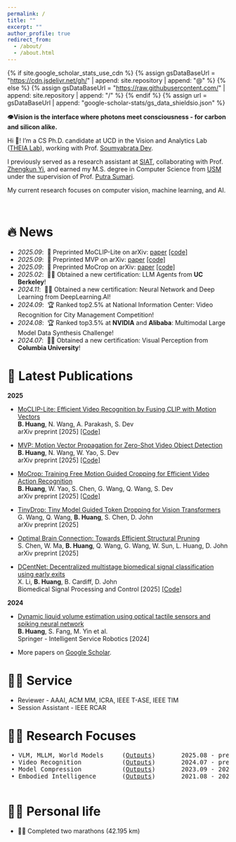 ```yaml
---
permalink: /
title: ""
excerpt: ""
author_profile: true
redirect_from: 
  - /about/
  - /about.html
---
```


{% if site.google_scholar_stats_use_cdn %}
{% assign gsDataBaseUrl = "https://cdn.jsdelivr.net/gh/" | append: site.repository | append: "@" %}
{% else %}
{% assign gsDataBaseUrl = "https://raw.githubusercontent.com/" | append: site.repository | append: "/" %}
{% endif %}
{% assign url = gsDataBaseUrl | append: "google-scholar-stats/gs_data_shieldsio.json" %}

<span class='anchor' id='about-me'></span>


**👁️Vision is the interface where photons meet consciousness - for carbon and silicon alike.**  


Hi 👋! I’m a CS Ph.D. candidate at UCD in the Vision and Analytics Lab (<a href="https://soumyabrata.dev/theia/">THEIA Lab</a>), working with Prof. <a href="https://soumyabrata.dev/">Soumyabrata Dev</a>.  

I previously served as a research assistant at <a href="http://english.siat.cas.cn/">SIAT</a>, collaborating with Prof. <a href="https://scholar.google.com/citations?user=LggfIykAAAAJ&hl=en">Zhengkun Yi</a>, and earned my M.S. degree in Computer Science from <a href="https://www.usm.my/en/">USM</a> under the supervision of Prof. <a href="https://scholar.google.com/citations?user=OehI3nsAAAAJ&hl=en">Putra Sumari</a>.  


My current research focuses on computer vision, machine learning, and AI.  

<!--I have published several papers with total <a href='https://scholar.google.com/citations?user=WsVak2gAAAAJ'><img src="https://img.shields.io/endpoint?url={{ url | url_encode }}&logo=Google%20Scholar&labelColor=f6f6f6&color=9cf&style=flat&label=citations"></a> google scholar citations. 
-->

<br>


# 🔥 News
- *2025.09*: &nbsp;📝 Preprinted MoCLIP-Lite on arXiv: [paper](https://arxiv.org/abs/2509.17084) [[code]](https://github.com/microa/MoCLIP-Lite)
- *2025.09*: &nbsp;📝 Preprinted MVP on arXiv: [paper](https://arxiv.org/abs/2509.18388) [[code]](https://github.com/microa/MVP)
- *2025.09*: &nbsp;📝 Preprinted MoCrop on arXiv: [paper](https://arxiv.org/abs/2509.18473) [[code]](https://github.com/microa/MoCrop)
- *2025.02*: &nbsp;👨‍🎓 Obtained a new certification: LLM Agents from **UC Berkeley**!
- *2024.11*: &nbsp;👨‍🎓 Obtained a new certification: Neural Network and Deep Learning from DeepLearning.AI!
- *2024.09*: &nbsp;🏆 Ranked top2.5%<!--13/523--> at National Information Center: Video Recognition for City Management Competition!
- *2024.08*: &nbsp;🏆 Ranked top3.5%<!--38/1066--> at **NVIDIA** and **Alibaba**: Multimodal Large Model Data Synthesis Challenge!
- *2024.07*: &nbsp;👨‍🎓 Obtained a new certification: Visual Perception from **Columbia University**!


# 📝 Latest Publications 

**2025**
- [MoCLIP-Lite: Efficient Video Recognition by Fusing CLIP with Motion Vectors](https://arxiv.org/abs/2509.17084)  
  **B. Huang**, N. Wang, A. Parakash, S. Dev  
  arXiv preprint [2025] [[Code]](https://github.com/microa/MoCLIP-Lite)

- [MVP: Motion Vector Propagation for Zero-Shot Video Object Detection](https://arxiv.org/abs/2509.18388)  
  **B. Huang**, N. Wang, W. Yao, S. Dev  
  arXiv preprint [2025] [[Code]](https://github.com/microa/MVP)

- [MoCrop: Training Free Motion Guided Cropping for Efficient Video Action Recognition](https://arxiv.org/abs/2509.18473)  
  **B. Huang**, W. Yao, S. Chen, G. Wang, Q. Wang, S. Dev  
  arXiv preprint [2025] [[Code]](https://github.com/microa/MoCrop)

- [TinyDrop: Tiny Model Guided Token Dropping for Vision Transformers](https://arxiv.org/abs/2509.03379)  
  G. Wang, Q. Wang, **B. Huang**, S. Chen, D. John  
  arXiv preprint [2025]

- [Optimal Brain Connection: Towards Efficient Structural Pruning](https://arxiv.org/abs/2508.05521)  
  S. Chen, W. Ma, **B. Huang**, Q. Wang, G. Wang, W. Sun, L. Huang, D. John  
  arXiv preprint [2025]

- [DCentNet: Decentralized multistage biomedical signal classification using early exits](https://doi.org/10.1016/j.bspc.2024.107468)  
  X. Li, **B. Huang**, B. Cardiff, D. John  
  Biomedical Signal Processing and Control [2025] [[Code]](https://github.com/microa/DSCEE)

**2024**
- [Dynamic liquid volume estimation using optical tactile sensors and spiking neural network](https://doi.org/10.1007/s11370-023-00488-0)  
  **B. Huang**, S. Fang, M. Yin et al.  
  Springer - Intelligent Service Robotics [2024]

- More papers on [Google Scholar](https://scholar.google.com/citations?user=WsVak2gAAAAJ).

# 👨‍💻 Service
- Reviewer - AAAI, ACM MM, ICRA, IEEE T-ASE, IEEE TIM
- Session Assistant - IEEE RCAR

# 👨‍💻 Research Focuses
<pre>
 • VLM, MLLM, World Models     (<a href="/vlm-mllm/">Outputs</a>)       2025.08 - present
 • Video Recognition           (<a href="/video-recognition/">Outputs</a>)       2024.07 - present
 • Model Compression           (<a href="/model-compression/">Outputs</a>)       2023.09 - 2024.06
 • Embodied Intelligence       (<a href="/robotics/">Outputs</a>)       2021.08 - 2023.08

</pre>

# 🏃‍♂️ Personal life
- 🏃‍♂️ Completed two marathons (42.195 km)
<br>
